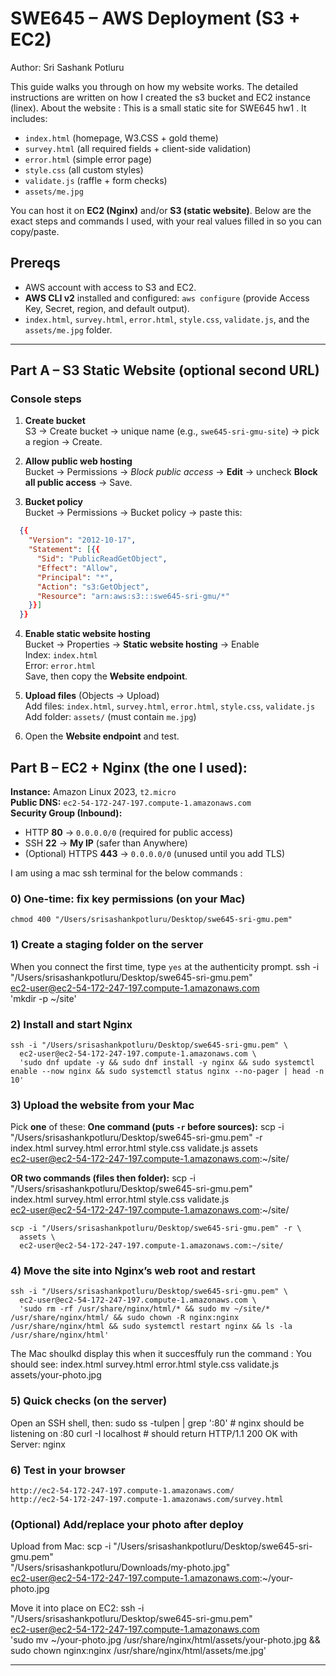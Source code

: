 # SWE645 – AWS Deployment (S3 + EC2)
Author: Sri Sashank Potluru

This guide walks you through on how my website works. The detailed instructions are written on how I created the s3 bucket and EC2 instance (linex).
About the website : 
This is a small static site for SWE645 hw1 . It includes:
- `index.html` (homepage, W3.CSS + gold theme)
- `survey.html` (all required fields + client-side validation)
- `error.html` (simple error page)
- `style.css` (all custom styles)
- `validate.js` (raffle + form checks)
- `assets/me.jpg` 

You can host it on **EC2 (Nginx)** and/or **S3 (static website)**. Below are the exact steps and commands I used, with your real values filled in so you can copy/paste.


## Prereqs
- AWS account with access to S3 and EC2.
- **AWS CLI v2** installed and configured: `aws configure` (provide Access Key, Secret, region, and default output).
 - `index.html`, `survey.html`, `error.html`, `style.css`, `validate.js`, and the `assets/me.jpg` folder.

---
## Part A – S3 Static Website (optional second URL)
### Console steps
1) **Create bucket**  
   S3 → Create bucket → unique name (e.g., `swe645-sri-gmu-site`) → pick a region → Create.

2) **Allow public web hosting**  
   Bucket → Permissions → *Block public access* → **Edit** → uncheck **Block all public access** → Save.

3) **Bucket policy**   
   Bucket → Permissions → Bucket policy → paste this:
 ```json
   {{
     "Version": "2012-10-17",
     "Statement": [{{
       "Sid": "PublicReadGetObject",
       "Effect": "Allow",
       "Principal": "*",
       "Action": "s3:GetObject",
       "Resource": "arn:aws:s3:::swe645-sri-gmu/*"
     }}]
   }}
   ```

4) **Enable static website hosting**  
   Bucket → Properties → **Static website hosting** → Enable  
   Index: `index.html`  
   Error: `error.html`  
   Save, then copy the **Website endpoint**.

5) **Upload files** (Objects → Upload)  
   Add files: `index.html`, `survey.html`, `error.html`, `style.css`, `validate.js`  
   Add folder: `assets/` (must contain `me.jpg`)

6) Open the **Website endpoint** and test.


## Part B – EC2 + Nginx (the one I used):

**Instance:** Amazon Linux 2023, `t2.micro`  
**Public DNS:** `ec2-54-172-247-197.compute-1.amazonaws.com`  
**Security Group (Inbound):**
- HTTP **80** → `0.0.0.0/0`  (required for public access)
- SSH **22** → **My IP**      (safer than Anywhere)
- (Optional) HTTPS **443** → `0.0.0.0/0` (unused until you add TLS)

I am using a mac ssh terminal for the below commands : 

### 0) One-time: fix key permissions (on your Mac)
    chmod 400 "/Users/srisashankpotluru/Desktop/swe645-sri-gmu.pem"

### 1) Create a staging folder on the server
When you connect the first time, type `yes` at the authenticity prompt.
    ssh -i "/Users/srisashankpotluru/Desktop/swe645-sri-gmu.pem" \
      ec2-user@ec2-54-172-247-197.compute-1.amazonaws.com \
      'mkdir -p ~/site'

### 2) Install and start Nginx
    ssh -i "/Users/srisashankpotluru/Desktop/swe645-sri-gmu.pem" \
      ec2-user@ec2-54-172-247-197.compute-1.amazonaws.com \
      'sudo dnf update -y && sudo dnf install -y nginx && sudo systemctl enable --now nginx && sudo systemctl status nginx --no-pager | head -n 10'

### 3) Upload the website from your Mac
Pick **one** of these:
**One command (puts `-r` before sources):**
    scp -i "/Users/srisashankpotluru/Desktop/swe645-sri-gmu.pem" -r \
      index.html survey.html error.html style.css validate.js assets \
      ec2-user@ec2-54-172-247-197.compute-1.amazonaws.com:~/site/

**OR two commands (files then folder):**
    scp -i "/Users/srisashankpotluru/Desktop/swe645-sri-gmu.pem" \
      index.html survey.html error.html style.css validate.js \
      ec2-user@ec2-54-172-247-197.compute-1.amazonaws.com:~/site/

    scp -i "/Users/srisashankpotluru/Desktop/swe645-sri-gmu.pem" -r \
      assets \
      ec2-user@ec2-54-172-247-197.compute-1.amazonaws.com:~/site/

### 4) Move the site into Nginx’s web root and restart
    ssh -i "/Users/srisashankpotluru/Desktop/swe645-sri-gmu.pem" \
      ec2-user@ec2-54-172-247-197.compute-1.amazonaws.com \
      'sudo rm -rf /usr/share/nginx/html/* && sudo mv ~/site/* /usr/share/nginx/html/ && sudo chown -R nginx:nginx /usr/share/nginx/html && sudo systemctl restart nginx && ls -la /usr/share/nginx/html'
The Mac shoulkd display this when it succesffuly run the command : 
You should see:
    index.html
    survey.html
    error.html
    style.css
    validate.js
    assets/your-photo.jpg

### 5) Quick checks (on the server)
Open an SSH shell, then:
    sudo ss -tulpen | grep ':80'   # nginx should be listening on :80
    curl -I localhost              # should return HTTP/1.1 200 OK with Server: nginx

### 6) Test in your browser
    http://ec2-54-172-247-197.compute-1.amazonaws.com/
    http://ec2-54-172-247-197.compute-1.amazonaws.com/survey.html

### (Optional) Add/replace your photo after deploy
Upload from Mac:
    scp -i "/Users/srisashankpotluru/Desktop/swe645-sri-gmu.pem" \
      "/Users/srisashankpotluru/Downloads/my-photo.jpg" \
      ec2-user@ec2-54-172-247-197.compute-1.amazonaws.com:~/your-photo.jpg

Move it into place on EC2:
    ssh -i "/Users/srisashankpotluru/Desktop/swe645-sri-gmu.pem" \
      ec2-user@ec2-54-172-247-197.compute-1.amazonaws.com \
      'sudo mv ~/your-photo.jpg /usr/share/nginx/html/assets/your-photo.jpg && sudo chown nginx:nginx /usr/share/nginx/html/assets/me.jpg'

---


